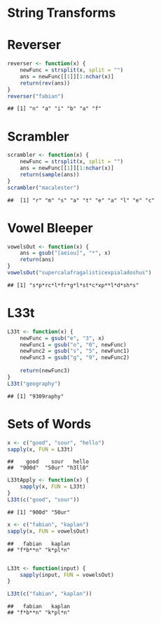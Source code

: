 String Transforms 
========================================================

# Reverser

```r
reverser <- function(x) {
    newFunc = strsplit(x, split = "")
    ans = newFunc[[1]][1:nchar(x)]
    return(rev(ans))
}
reverser("fabian")
```

```
## [1] "n" "a" "i" "b" "a" "f"
```


# Scrambler

```r
scrambler <- function(x) {
    newFunc = strsplit(x, split = "")
    ans = newFunc[[1]][1:nchar(x)]
    return(sample(ans))
}
scrambler("macalester")
```

```
##  [1] "r" "m" "s" "a" "t" "e" "a" "l" "e" "c"
```


# Vowel Bleeper

```r
vowelsOut <- function(x) {
    ans = gsub("[aeiou]", "*", x)
    return(ans)
}
vowelsOut("supercalafragalisticexpialadoshus")
```

```
## [1] "s*p*rc*l*fr*g*l*st*c*xp**l*d*sh*s"
```


# L33t


```r
L33t <- function(x) {
    newFunc = gsub("e", "3", x)
    newFunc1 = gsub("o", "0", newFunc)
    newFunc2 = gsub("s", "5", newFunc1)
    newFunc3 = gsub("g", "9", newFunc2)
    
    return(newFunc3)
}
L33t("geography")
```

```
## [1] "9309raphy"
```


# Sets of Words 


```r
x <- c("good", "sour", "hello")
sapply(x, FUN = L33t)
```

```
##    good    sour   hello 
##  "900d"  "50ur" "h3ll0"
```



```r
L33tApply <- function(x) {
    sapply(x, FUN = L33t)
}
L33t(c("good", "sour"))
```

```
## [1] "900d" "50ur"
```



```r
x <- c("fabian", "kaplan")
sapply(x, FUN = vowelsOut)
```

```
##   fabian   kaplan 
## "f*b**n" "k*pl*n"
```

```r

L33t <- function(input) {
    sapply(input, FUN = vowelsOut)
}

L33t(c("fabian", "kaplan"))
```

```
##   fabian   kaplan 
## "f*b**n" "k*pl*n"
```



